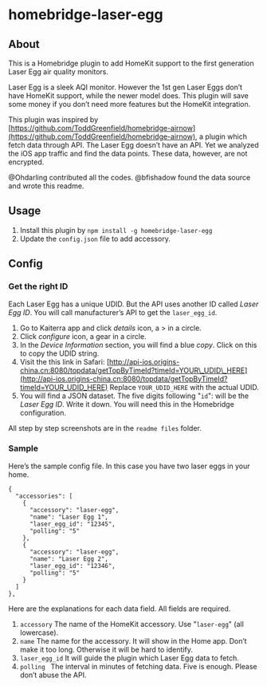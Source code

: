 # homebridge-laser-egg
## About
This is a Homebridge plugin to add HomeKit support to the first generation Laser Egg air quality monitors.

Laser Egg is a sleek AQI monitor. However the 1st gen Laser Eggs don’t have HomeKit support, while the newer model does. This plugin will save some money if you don’t need more features but the HomeKit integration.

This plugin was inspired by [https://github.com/ToddGreenfield/homebridge-airnow](https://github.com/ToddGreenfield/homebridge-airnow), a plugin which fetch data through API. The Laser Egg doesn’t have an API. Yet we analyzed the iOS app traffic and find the data points. These data, however, are not encrypted.

@Ohdarling contributed all the codes. @bfishadow found the data source and wrote this readme.

## Usage
1. Install this plugin by `npm install -g homebridge-laser-egg`
2. Update the `config.json` file to add accessory.

## Config
### Get the right ID
Each Laser Egg has a unique UDID. But the API uses another ID called *Laser Egg ID*. You will call manufacturer’s API to get the `laser_egg_id`.
1. Go to Kaiterra app and click *details* icon, a \> in a circle.
2. Click *configure* icon, a gear in a circle.
3. In the *Device Information* section, you will find a blue *copy*. Click on this to copy the UDID string.
4. Visit the this link in Safari: [http://api-ios.origins-china.cn:8080/topdata/getTopByTimeId?timeId=YOUR\_UDID\_HERE](http://api-ios.origins-china.cn:8080/topdata/getTopByTimeId?timeId=YOUR_UDID_HERE) Replace `YOUR_UDID_HERE` with the actual UDID.
5. You will find a JSON dataset. The five digits following "`id`": will be the *Laser Egg ID*. Write it down. You will need this in the Homebridge configuration. 

All step by step screenshots are in the `readme files` folder.
### Sample
Here’s the sample config file. In this case you have two laser eggs in your home. 

```
{
  "accessories": [
    {
      "accessory": "laser-egg",
      "name": "Laser Egg 1",
      "laser_egg_id": "12345",
      "polling": "5"
    },
    {
      "accessory": "laser-egg",
      "name": "Laser Egg 2",
      "laser_egg_id": "12346",
      "polling": "5"
    }
  ]
},
```

Here are the explanations for each data field. All fields are required.
1. `accessory`  The name of the HomeKit accessory. Use "`laser-egg`" (all lowercase).
2. `name`  The name for the accessory. It will show in the Home app. Don’t make it too long. Otherwise it will be hard to identify.
3. `laser_egg_id`  It will guide the plugin which Laser Egg data to fetch.
4. `polling `  The interval in minutes of fetching data. Five is enough. Please don’t abuse the API.
